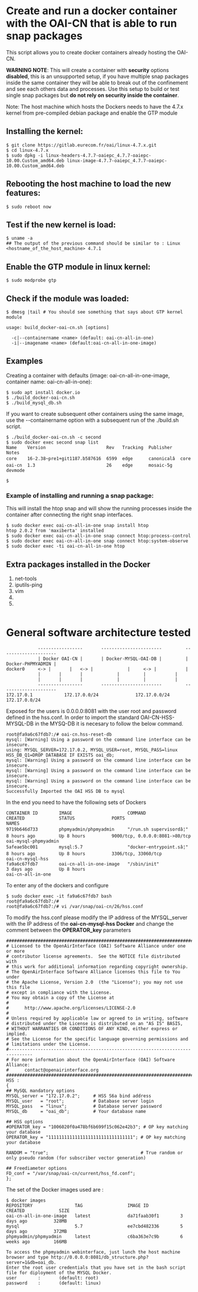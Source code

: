 # Create and run a docker container with the OAI-CN that is able to run snap packages

This script allows you to create docker containers already hosting the OAI-CN.

**WARNING NOTE**: This will create a container with **security** options **disabled**, this is an unsupported setup, if you have multiple snap packages inside the same container they will be able to break out of the confinement and see each others data and processes. Use this setup to build or test single snap packages but **do not rely on security inside the container**.

Note: The host machine which hosts the Dockers needs to have the 4.7.x kernel from pre-compiled debian package and enable the GTP module

## Installing the kernel:
```
$ git clone https://gitlab.eurecom.fr/oai/linux-4.7.x.git
$ cd linux-4.7.x
$ sudo dpkg -i linux-headers-4.7.7-oaiepc_4.7.7-oaiepc-10.00.Custom_amd64.deb linux-image-4.7.7-oaiepc_4.7.7-oaiepc-10.00.Custom_amd64.deb
```
## Rebooting the host machine to load the new features:
```
$ sudo reboot now
```
## Test if the new kernel is load:
```
$ uname -a
## The output of the previous command should be similar to : Linux <hostname_of_the_host_machine> 4.7.1 
```
## Enable the GTP module in linux kernel:
```
$ sudo modprobe gtp
```
## Check if the module was loaded:
```
$ dmesg |tail # You should see something that says about GTP kernel module
```

```
usage: build_docker-oai-cn.sh [options]

  -c|--containername <name> (default: oai-cn-all-in-one)
  -i|--imagename <name> (default:oai-cn-all-in-one-image)
```

## Examples

Creating a container with defaults (image: oai-cn-all-in-one-image, container name: oai-cn-all-in-one):

```
$ sudo apt install docker.io
$ ./build_docker-oai-cn.sh
$ ./build_mysql_db.sh
```

If you want to create subsequent other containers using the same image, use the --containername option with a subsequent run of the ./build.sh script.

```
$ ./build_docker-oai-cn.sh -c second
$ sudo docker exec second snap list
Name    Version                       Rev   Tracking  Publisher   Notes
core    16-2.38~pre1+git1187.b587616  6599  edge      canonicalâ  core
oai-cn  1.3                           26    edge      mosaic-5g   devmode

$
```

### Example of installing and running a snap package:

This will install the htop snap and will show the running processes inside the container after connecting the right snap interfaces.

```
$ sudo docker exec oai-cn-all-in-one snap install htop
htop 2.0.2 from 'maxiberta' installed
$ sudo docker exec oai-cn-all-in-one snap connect htop:process-control
$ sudo docker exec oai-cn-all-in-one snap connect htop:system-observe
$ sudo docker exec -ti oai-cn-all-in-one htop
```
## Extra packages installed in the Docker 

1. net-tools
2. iputils-ping
3. vim
4. 
5. 

```

```
# General software architecture tested

```
			-----------------		-----------------------			---------------------
			| Docker OAI-CN |		| Docker-MYSQL-OAI-DB |			| Docker-PHPMYADMIN |
docker0		<->	|		|	<->	|		      |		<->	|		    |
			|		|		|		      |			|		    |
			|		|		|		      |			|		    |
			-----------------		-----------------------			---------------------
172.17.0.1  		  172.17.0.0/24			     172.17.0.0/24 		            172.17.0.0/24
```					   	


Exposed for the users is 0.0.0.0:8081 with the user root and password defined in the hss.conf.
In order to import the standard OAI-CN-HSS-MYSQL-DB in the MYSQ-DB it is necesary to follow the below command.

```
root@fa9a6c67fdb7:/# oai-cn.hss-reset-db 
mysql: [Warning] Using a password on the command line interface can be insecure.
using: MYSQL_SERVER=172.17.0.2, MYSQL_USER=root, MYSQL_PASS=linux HSS_DB_Q1=DROP DATABASE IF EXISTS oai_db;
mysql: [Warning] Using a password on the command line interface can be insecure.
mysql: [Warning] Using a password on the command line interface can be insecure.
mysql: [Warning] Using a password on the command line interface can be insecure.
Successfully Imported the OAI HSS DB to mysql
```


In the end you need to have the following sets of Dockers 

```
CONTAINER ID        IMAGE                     COMMAND                  CREATED             STATUS              PORTS                            NAMES
9719b646d733        phpmyadmin/phpmyadmin     "/run.sh supervisordâ¦"   8 hours ago         Up 8 hours          9000/tcp, 0.0.0.0:8081->80/tcp   oai-mysql-phpmyadmin
5afeae5bc001        mysql:5.7                 "docker-entrypoint.sâ¦"   8 hours ago         Up 8 hours          3306/tcp, 33060/tcp              oai-cn-mysql-hss
fa9a6c67fdb7        oai-cn-all-in-one-image   "/sbin/init"             3 days ago          Up 8 hours                                           oai-cn-all-in-one
```
To enter any of the dockers and configure

```
$ sudo docker exec -it fa9a6c67fdb7 bash
root@fa9a6c67fdb7:/#
root@fa9a6c67fdb7:/# vi /var/snap/oai-cn/26/hss.conf
```
To modify the hss.conf please modify the IP address of the MYSQL_server with the IP address of the **oai-cn-mysql-hss Docker** and change the comment between the **OPERATOR_key** parameters
```
################################################################################
# Licensed to the OpenAirInterface (OAI) Software Alliance under one or more
# contributor license agreements.  See the NOTICE file distributed with
# this work for additional information regarding copyright ownership.
# The OpenAirInterface Software Alliance licenses this file to You under 
# the Apache License, Version 2.0  (the "License"); you may not use this file
# except in compliance with the License.  
# You may obtain a copy of the License at
#
#      http://www.apache.org/licenses/LICENSE-2.0
#
# Unless required by applicable law or agreed to in writing, software
# distributed under the License is distributed on an "AS IS" BASIS,
# WITHOUT WARRANTIES OR CONDITIONS OF ANY KIND, either express or implied.
# See the License for the specific language governing permissions and
# limitations under the License.
#-------------------------------------------------------------------------------
# For more information about the OpenAirInterface (OAI) Software Alliance:
#      contact@openairinterface.org
################################################################################
HSS :
{
## MySQL mandatory options
MYSQL_server = "172.17.0.2";     # HSS S6a bind address
MYSQL_user   = "root";           # Database server login
MYSQL_pass   = "linux";          # Database server password
MYSQL_db     = "oai_db";         # Your database name 

## HSS options
#OPERATOR_key = "1006020f0a478bf6b699f15c062e42b3"; # OP key matching your database
OPERATOR_key = "11111111111111111111111111111111"; # OP key matching your database

RANDOM = "true";                                   # True random or only pseudo random (for subscriber vector generation)

## Freediameter options
FD_conf = "/var/snap/oai-cn/current/hss_fd.conf";
};

```

The set of the Docker images used are :
```
$ docker images
REPOSITORY                TAG                 IMAGE ID            CREATED             SIZE
oai-cn-all-in-one-image   latest              da71faab30f1        3 days ago          328MB
mysql                     5.7                 ee7cbd482336        5 days ago          372MB
phpmyadmin/phpmyadmin     latest              c6ba363e7c9b        6 weeks ago         166MB
```

```
To access the phpmyadmin webinterface, just lunch the host machine browser and type http://0.0.0.0:8081/db_structure.php?server=1&db=oai_db. 
Enter the root user credentials that you have set in the bash script file for diployment of the MYSQL Docker.
user 		: 		(default: root)
password 	:		(default: linux)

```
